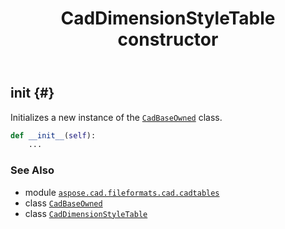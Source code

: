 ﻿---
title: CadDimensionStyleTable constructor
second_title: Aspose.CAD for Python via .NET API References
description: 
type: docs
weight: 10
url: /aspose.cad.fileformats.cad.cadtables/caddimensionstyletable/__init__/
is_root: false
---

## __init__ {#}

Initializes a new instance of the [`CadBaseOwned`](/cad/python-net/aspose.cad.fileformats.cad.cadobjects/cadbaseowned) class.



```python
def __init__(self):
    ...
```





### See Also
* module [`aspose.cad.fileformats.cad.cadtables`](../../)
* class [`CadBaseOwned`](/cad/python-net/aspose.cad.fileformats.cad.cadobjects/cadbaseowned)
* class [`CadDimensionStyleTable`](/cad/python-net/aspose.cad.fileformats.cad.cadtables/caddimensionstyletable)
